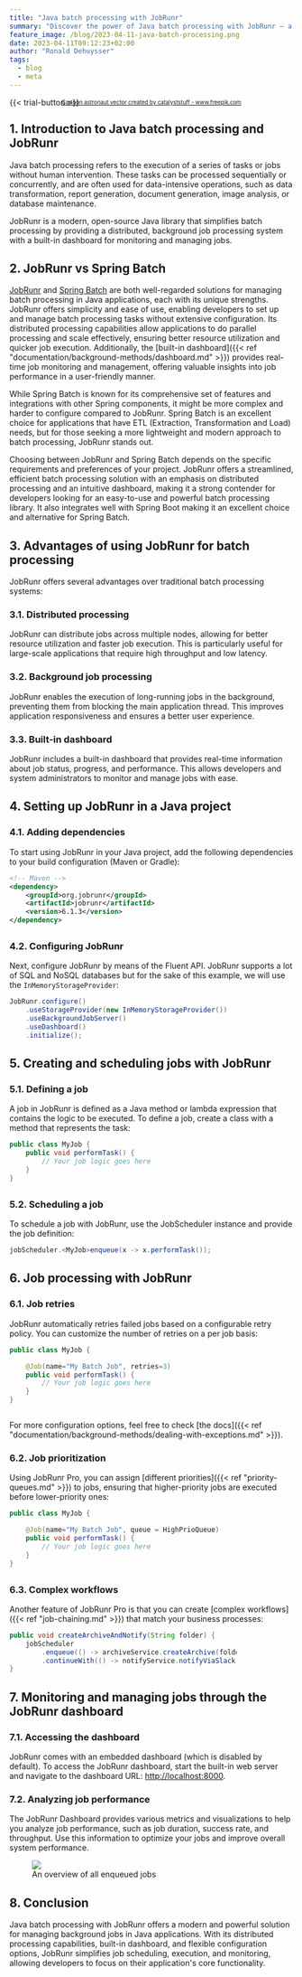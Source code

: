 ```yaml
---
title: "Java batch processing with JobRunr"
summary: "Discover the power of Java batch processing with JobRunr — a modern, user-friendly solution for distributed job management."
feature_image: /blog/2023-04-11-java-batch-processing.png
date: 2023-04-11T09:12:23+02:00
author: "Ronald Dehuysser"
tags:
  - blog
  - meta
---
```

{{< trial-button >}}

<div style="text-align: center;margin: -2em 0 2em;">
<small style="font-size: 70%;"><a href='https://www.freepik.com/vectors/cartoon-astronaut'>Cartoon astronaut vector created by catalyststuff - www.freepik.com</a></small>
</div>

<style type="text/css">
    .post-full-content img {display: inline-block; margin: 0 auto}
</style>

## 1. Introduction to Java batch processing and JobRunr

Java batch processing refers to the execution of a series of tasks or jobs without human intervention. These tasks can be processed sequentially or concurrently, and are often used for data-intensive operations, such as data transformation, report generation, document generation, image analysis, or database maintenance. 

JobRunr is a modern, open-source Java library that simplifies batch processing by providing a distributed, background job processing system with a built-in dashboard for monitoring and managing jobs.

## 2. JobRunr vs Spring Batch
[JobRunr](https://github.com/jobrunr/jobrunr) and [Spring Batch](https://docs.spring.io/spring-batch/docs/current/reference/html/) are both well-regarded solutions for managing batch processing in Java applications, each with its unique strengths. JobRunr offers simplicity and ease of use, enabling developers to set up and manage batch processing tasks without extensive configuration. Its distributed processing capabilities allow applications to do parallel processing and scale effectively, ensuring better resource utilization and quicker job execution. Additionally, the [built-in dashboard]({{< ref "documentation/background-methods/dashboard.md" >}}) provides real-time job monitoring and management, offering valuable insights into job performance in a user-friendly manner.

While Spring Batch is known for its comprehensive set of features and integrations with other Spring components, it might be more complex and harder to configure compared to JobRunr. Spring Batch is an excellent choice for applications that have ETL (Extraction, Transformation and Load) needs, but for those seeking a more lightweight and modern approach to batch processing, JobRunr stands out.

Choosing between JobRunr and Spring Batch depends on the specific requirements and preferences of your project. JobRunr offers a streamlined, efficient batch processing solution with an emphasis on distributed processing and an intuitive dashboard, making it a strong contender for developers looking for an easy-to-use and powerful batch processing library. It also integrates well with Spring Boot making it an excellent choice and alternative for Spring Batch.

## 3. Advantages of using JobRunr for batch processing

JobRunr offers several advantages over traditional batch processing systems:

### 3.1. Distributed processing

JobRunr can distribute jobs across multiple nodes, allowing for better resource utilization and faster job execution. This is particularly useful for large-scale applications that require high throughput and low latency.

### 3.2. Background job processing

JobRunr enables the execution of long-running jobs in the background, preventing them from blocking the main application thread. This improves application responsiveness and ensures a better user experience.

### 3.3. Built-in dashboard

JobRunr includes a built-in dashboard that provides real-time information about job status, progress, and performance. This allows developers and system administrators to monitor and manage jobs with ease.

## 4. Setting up JobRunr in a Java project

### 4.1. Adding dependencies

To start using JobRunr in your Java project, add the following dependencies to your build configuration (Maven or Gradle):

<figure style="width: 80%; margin: 0 auto 2em 0">

```xml
<!-- Maven -->
<dependency>
    <groupId>org.jobrunr</groupId>
    <artifactId>jobrunr</artifactId>
    <version>6.1.3</version>
</dependency>
```
</figure>

### 4.2. Configuring JobRunr

Next, configure JobRunr by means of the Fluent API. JobRunr supports a lot of SQL and NoSQL databases but for the sake of this example, we will use the `InMemoryStorageProvider`:

<figure style="width: 80%; margin: 0 auto 2em 0">

```java
JobRunr.configure()
    .useStorageProvider(new InMemoryStorageProvider())
    .useBackgroundJobServer()
    .useDashboard()
    .initialize();
```
</figure>

## 5. Creating and scheduling jobs with JobRunr

### 5.1. Defining a job

A job in JobRunr is defined as a Java method or lambda expression that contains the logic to be executed. To define a job, create a class with a method that represents the task:

<figure style="width: 80%; margin: 0 auto 2em 0">

```java
public class MyJob {
    public void performTask() {
        // Your job logic goes here
    }
}
```
</figure>

### 5.2. Scheduling a job

To schedule a job with JobRunr, use the JobScheduler instance and provide the job definition:

<figure style="width: 80%; margin: 0 auto 2em 0">

```java
jobScheduler.<MyJob>enqueue(x -> x.performTask());
```
</figure>

## 6. Job processing with JobRunr

### 6.1. Job retries

JobRunr automatically retries failed jobs based on a configurable retry policy. You can customize the number of retries on a per job basis:

<figure style="width: 80%; margin: 0 auto 2em 0">

```java
public class MyJob {

    @Job(name="My Batch Job", retries=3)
    public void performTask() {
        // Your job logic goes here
    }
}
```
</figure>

For more configuration options, feel free to check [the docs]({{< ref "documentation/background-methods/dealing-with-exceptions.md" >}}).


### 6.2. Job prioritization
Using JobRunr Pro, you can assign [different priorities]({{< ref "priority-queues.md" >}}) to jobs, ensuring that higher-priority jobs are executed before lower-priority ones:
<figure style="width: 80%; margin: 0 auto 2em 0">

```java
public class MyJob {

    @Job(name="My Batch Job", queue = HighPrioQueue)
    public void performTask() {
        // Your job logic goes here
    }
}
```
</figure>

### 6.3. Complex workflows
Another feature of JobRunr Pro is that you can create [complex workflows]({{< ref "job-chaining.md" >}}) that match your business processes:
<figure style="width: 80%; margin: 0 auto 2em 0">

```java
public void createArchiveAndNotify(String folder) {
    jobScheduler
        .enqueue(() -> archiveService.createArchive(folder))
        .continueWith(() -> notifyService.notifyViaSlack("ops-team", "The following folder was archived: " + folder))
}
```
</figure>

## 7. Monitoring and managing jobs through the JobRunr dashboard

### 7.1. Accessing the dashboard

JobRunr comes with an embedded dashboard (which is disabled by default). To access the JobRunr dashboard, start the built-in web server and navigate to the dashboard URL: [http://localhost:8000](http://localhost:8000).

### 7.2. Analyzing job performance

The JobRunr Dashboard provides various metrics and visualizations to help you analyze job performance, such as job duration, success rate, and throughput. Use this information to optimize your jobs and improve overall system performance.

<figure>
<img src="/documentation/jobs-enqueued.webp" class="kg-image">
<figcaption>An overview of all enqueued jobs</figcaption>
</figure>

## 8. Conclusion

Java batch processing with JobRunr offers a modern and powerful solution for managing background jobs in Java applications. With its distributed processing capabilities, built-in dashboard, and flexible configuration options, JobRunr simplifies job scheduling, execution, and monitoring, allowing developers to focus on their application's core functionality.